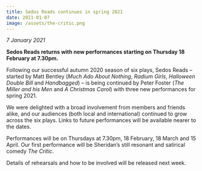 ```yaml
---
title: Sedos Reads continues in spring 2021
date: 2021-01-07
image: /assets/the-critic.png
---
```

*7 January 2021*

**Sedos Reads returns with new performances starting on Thursday 18 February at 7.30pm.** 

Following our successful autumn 2020 season of six plays, Sedos Reads – started by Matt Bentley (*Much Ado About Nothing*, *Radium Girls*, *Halloween Double Bill* and *Handbagged*) – is being continued by Peter Foster (*The Miller and his Men* and *A Christmas Carol*) with three new performances for spring 2021. 

We were delighted with a broad involvement from members and friends alike, and our audiences (both local and international) continued to grow across the six plays. Links to future performances will be available nearer to the dates.

Performances will be on Thursdays at 7.30pm, 18 February, 18 March and 15 April. Our first performance will be Sheridan’s still resonant and satirical comedy *The Critic*.

Details of rehearsals and how to be involved will be released next week.